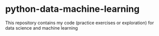 # python-data-machine-learning
This repository contains my code (practice exercises or exploration) for data science and machine learning 
